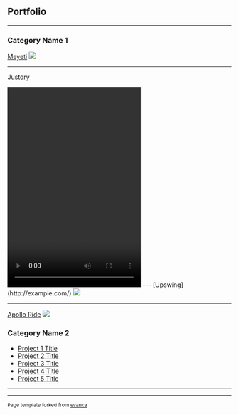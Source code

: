 ## Portfolio

---

### Category Name 1 

[Meyeti](/sample_page)
<img src="images/dummy_thumbnail.jpg?raw=true"/>

---
[Justory](/pdf/sample_presentation.pdf)

<video width="300" height="450" controls preload> 
    <source src="images/justory/Justory.mp4"></source> 
    <source src="images/justory/Justory.mp4"></source> 
</video>
---
[Upswing](http://example.com/)
<img src="images/dummy_thumbnail.jpg?raw=true"/>

---

[Apollo Ride](http://example.com/)
<img src="images/dummy_thumbnail.jpg?raw=true"/>




### Category Name 2

- [Project 1 Title](http://example.com/)
- [Project 2 Title](http://example.com/)
- [Project 3 Title](http://example.com/)
- [Project 4 Title](http://example.com/)
- [Project 5 Title](http://example.com/)

---




---
<p style="font-size:11px">Page template forked from <a href="https://github.com/evanca/quick-portfolio">evanca</a></p>
<!-- Remove above link if you don't want to attibute -->
